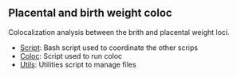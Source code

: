 ## Placental and birth weight coloc

Colocalization analysis between the brith and placental weight loci.

- [Script](commands.sh): Bash script used to coordinate the other scrips
- [Coloc](run_coloc.R): Script used to run coloc
- [Utils](extract_and_join.pl): Utilities script to manage files
